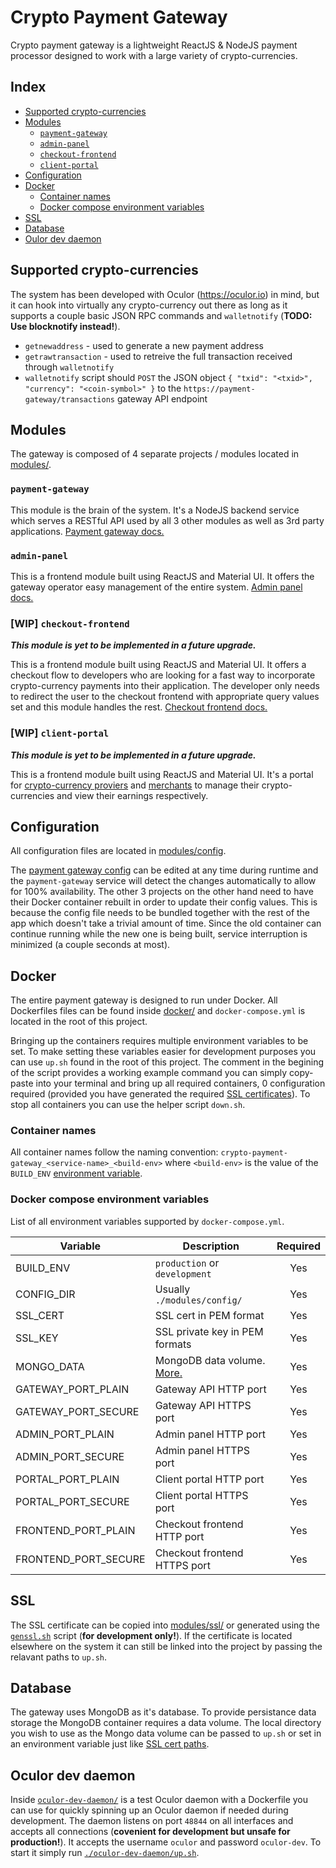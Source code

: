 # Crypto Payment Gateway
Crypto payment gateway is a lightweight ReactJS & NodeJS payment processor designed to work with a large variety of crypto-currencies.

## Index
 - [Supported crypto-currencies](#supported-crypto-currencies)
 - [Modules](#modules)
   - [`payment-gateway`](#payment-gateway)
   - [`admin-panel`](#admin-panel)
   - [`checkout-frontend`](#wip-checkout-frontend)
   - [`client-portal`](#wip-client-portal)
 - [Configuration](#configuration)
 - [Docker](#docker)
   - [Container names](#container-names)
   - [Docker compose environment variables](#docker-compose-environment-variables)
 - [SSL](#ssl)
 - [Database](#database)
 - [Oulor dev daemon](#oculor-dev-daemon)

## Supported crypto-currencies
The system has been developed with Oculor (<https://oculor.io>) in mind, but it can hook into virtually any crypto-currency out there as long as it supports a couple basic JSON RPC commands and `walletnotify` (**TODO: Use blocknotify instead!**).
 - `getnewaddress` - used to generate a new payment address
 - `getrawtransaction` - used to retreive the full transaction received through `walletnotify`
 - `walletnotify` script should `POST` the JSON object `{ "txid": "<txid>", "currency": "<coin-symbol>" }` to the `https://payment-gateway/transactions` gateway API endpoint

## Modules
The gateway is composed of 4 separate projects / modules located in [modules/](modules).

### `payment-gateway`
This module is the brain of the system. It's a NodeJS backend service which serves a RESTful API used by all 3 other modules as well as 3rd party applications. [Payment gateway docs.](modules/payment-gateway)

### `admin-panel`
This is a frontend module built using ReactJS and Material UI. It offers the gateway operator easy management of the entire system. [Admin panel docs.](modules/admin-panel)

### [WIP] `checkout-frontend`
***This module is yet to be implemented in a future upgrade.***

This is a frontend module built using ReactJS and Material UI. It offers a checkout flow to developers who are looking for a fast way to incorporate crypto-currency payments into their application. The developer only needs to redirect the user to the checkout frontend with appropriate query values set and this module handles the rest. [Checkout frontend docs.](modules/checkout-frontend)

### [WIP] `client-portal`
***This module is yet to be implemented in a future upgrade.***

This is a frontend module built using ReactJS and Material UI. It's a portal for [crypto-currency proviers](modules/payment-gateway#client) and [merchants](modules/payment-gateway#merchant) to manage their crypto-currencies and view their earnings respectively.

## Configuration
All configuration files are located in [modules/config](modules/config).

The [payment gateway config](modules/config/gateway.config.js) can be edited at any time during runtime and the `payment-gateway` service will detect the changes automatically to allow for 100% availability. The other 3 projects on the other hand need to have their Docker container rebuilt in order to update their config values. This is because the config file needs to be bundled together with the rest of the app which doesn't take a trivial amount of time. Since the old container can continue running while the new one is being built, service interruption is minimized (a couple seconds at most).

## Docker
The entire payment gateway is designed to run under Docker. All Dockerfiles files can be found inside [docker/](docker) and `docker-compose.yml` is located in the root of this project.

Bringing up the containers requires multiple environment variables to be set. To make setting these variables easier for development purposes you can use `up.sh` found in the root of this project. The comment in the begining of the script provides a working example command you can simply copy-paste into your terminal and bring up all required containers, 0 configuration required (provided you have generated the required [SSL certificates](#ssl)). To stop all containers you can use the helper script `down.sh`.

### Container names
All container names follow the naming convention: `crypto-payment-gateway_<service-name>_<build-env>`
where `<build-env>` is the value of the `BUILD_ENV` [environment variable](#docker-compose-environment-variables).

### Docker compose environment variables
List of all environment variables supported by `docker-compose.yml`.

| Variable             | Description                             | Required |
|----------------------|-----------------------------------------|:--------:|
| BUILD_ENV            | `production` or `development`           | Yes      |
| CONFIG_DIR           | Usually `./modules/config/`             | Yes      |
| SSL_CERT             | SSL cert in PEM format                  | Yes      |
| SSL_KEY              | SSL private key in PEM formats          | Yes      |
| MONGO_DATA           | MongoDB data volume. [More.](#database) | Yes      |
| GATEWAY_PORT_PLAIN   | Gateway API HTTP port                   | Yes      |
| GATEWAY_PORT_SECURE  | Gateway API HTTPS port                  | Yes      |
| ADMIN_PORT_PLAIN     | Admin panel HTTP port                   | Yes      |
| ADMIN_PORT_SECURE    | Admin panel HTTPS port                  | Yes      |
| PORTAL_PORT_PLAIN    | Client portal HTTP port                 | Yes      |
| PORTAL_PORT_SECURE   | Client portal HTTPS port                | Yes      |
| FRONTEND_PORT_PLAIN  | Checkout frontend HTTP port             | Yes      |
| FRONTEND_PORT_SECURE | Checkout frontend HTTPS port            | Yes      |

## SSL
The SSL certificate can be copied into [modules/ssl/](modules/ssl) or generated using the [`genssl.sh`](modules/ssl/genssl.sh) script (**for development only!**). If the certificate is located elsewhere on the system it can still be linked into the project by passing the relavant paths to `up.sh`.

## Database
The gateway uses MongoDB as it's database. To provide persistance data storage the MongoDB container requires a data volume. The local directory you wish to use as the Mongo data volume can be passed to `up.sh` or set in an environment variable just like [SSL cert paths](#ssl).

## Oculor dev daemon
Inside [`oculor-dev-daemon/`](oculor-dev-daemon) is a test Oculor daemon with a Dockerfile you can use for quickly spinning up an Oculor daemon if needed during development. The daemon listens on port `48844` on all interfaces and accepts all connections (**covenient for development but unsafe for production!**). It accepts the username `oculor` and password `oculor-dev`. To start it simply run [`./oculor-dev-daemon/up.sh`](oculor-dev-daemon/up.sh).